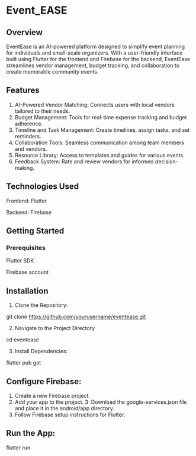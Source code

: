 # Event_EASE

## Overview
EventEase is an AI-powered platform designed to simplify event planning for individuals and small-scale organizers. With a user-friendly interface built using Flutter for the frontend and Firebase for the backend, EventEase streamlines vendor management, budget tracking, and collaboration to create memorable community events.

## Features
1. AI-Powered Vendor Matching: Connects users with local vendors tailored to their needs.
2. Budget Management: Tools for real-time expense tracking and budget adherence.
3. Timeline and Task Management: Create timelines, assign tasks, and set reminders.
4. Collaboration Tools: Seamless communication among team members and vendors.
5. Resource Library: Access to templates and guides for various events.
6. Feedback System: Rate and review vendors for informed decision-making.

## Technologies Used

Frontend: Flutter

Backend: Firebase

## Getting Started

### Prerequisites
Flutter SDK

Firebase account

## Installation
1. Clone the Repository:

git clone https://github.com/yourusername/eventease.git

2. Navigate to the Project Directory

cd eventease

3. Install Dependencies:

flutter pub get

## Configure Firebase:
1. Create a new Firebase project.
2. Add your app to the project.
3 .Download the google-services.json file and place it in the android/app directory.
4. Follow Firebase setup instructions for Flutter.

## Run the App:

flutter run


